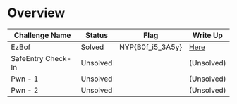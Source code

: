# Overview

| Challenge Name     | Status   | Flag             | Write Up         |
| ------------------ | -------- | ---------------- | ---------------- |
| EzBof              | Solved   | NYP{B0f_i5_3A5y} | [Here](ezbof.md) |
| SafeEntry Check-In | Unsolved |                  | (Unsolved)       |
| Pwn - 1            | Unsolved |                  | (Unsolved)       |
| Pwn - 2            | Unsolved |                  | (Unsolved)       |
